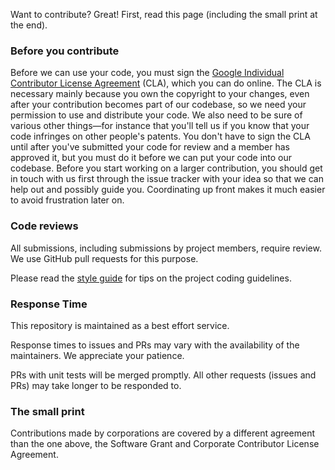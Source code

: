 Want to contribute? Great! First, read this page (including the small print at the end).

### Before you contribute
Before we can use your code, you must sign the
[Google Individual Contributor License Agreement](https://developers.google.com/open-source/cla/individual?csw=1)
(CLA), which you can do online. The CLA is necessary mainly because you own the
copyright to your changes, even after your contribution becomes part of our
codebase, so we need your permission to use and distribute your code. We also
need to be sure of various other things—for instance that you'll tell us if you
know that your code infringes on other people's patents. You don't have to sign
the CLA until after you've submitted your code for review and a member has
approved it, but you must do it before we can put your code into our codebase.
Before you start working on a larger contribution, you should get in touch with
us first through the issue tracker with your idea so that we can help out and
possibly guide you. Coordinating up front makes it much easier to avoid
frustration later on.

### Code reviews
All submissions, including submissions by project members, require review. We
use GitHub pull requests for this purpose.

Please read the [style guide](docs/style.md) for tips on the project coding
guidelines.

### Response Time

This repository is maintained as a best effort service.

Response times to issues and PRs may vary with the availability of the
maintainers.  We appreciate your patience.

PRs with unit tests will be merged promptly.  All other requests (issues and
PRs) may take longer to be responded to.

### The small print
Contributions made by corporations are covered by a different agreement than
the one above, the Software Grant and Corporate Contributor License Agreement.


